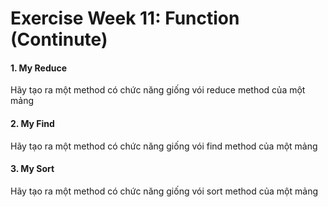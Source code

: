 # Exercise Week 11: Function (Continute)

#### 1. My Reduce

Hãy tạo ra một method có chức năng giống vói reduce method của một mảng

#### 2. My Find

Hãy tạo ra một method có chức năng giống vói find method của một mảng

#### 3. My Sort

Hãy tạo ra một method có chức năng giống vói sort method của một mảng
